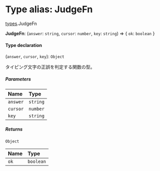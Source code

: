 # Type alias: JudgeFn

[types](../modules/types.md).JudgeFn

 **JudgeFn**: (`answer`: `string`, `cursor`: `number`, `key`: `string`) => \{ `ok`: `boolean`  }

#### Type declaration

(`answer`, `cursor`, `key`): `Object`

タイピング文字の正誤を判定する関数の型。

##### Parameters

| Name | Type |
| :------ | :------ |
| `answer` | `string` |
| `cursor` | `number` |
| `key` | `string` |

##### Returns

`Object`

| Name | Type |
| :------ | :------ |
| `ok` | `boolean` |
